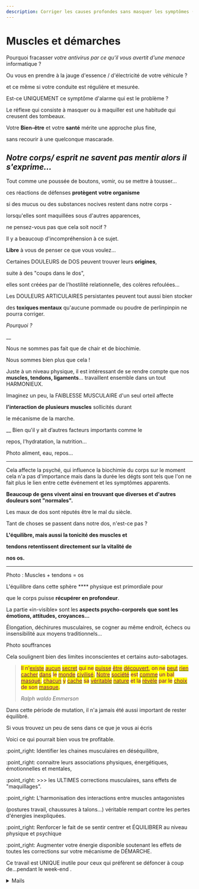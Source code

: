 ```yaml
---
description: Corriger les causes profondes sans masquer les symptômes (ap-parent)
---
```


# Muscles et démarches

Pourquoi fracasser _votre antivirus par ce qu'il vous_ _avertit d'une menace_ informatique ?

Ou vous en prendre à la jauge d'essence / d'électricité de votre véhicule ?

et ce même si votre conduite est régulière et mesurée.



Est-ce UNIQUEMENT ce symptôme d'alarme qui est le problème ?



Le réflexe qui consiste à masquer ou à maquiller est une habitude qui creusent des tombeaux.



Votre **Bien-être** et votre **santé** mérite une approche plus fine,

sans recourir à une quelconque mascarade.



## _Notre corps/ esprit ne savent pas mentir alors il s'exprime..._





Tout comme une poussée de boutons, vomir, ou se mettre à tousser...

ces réactions de défenses **protègent** **votre organisme**

si des mucus ou des substances nocives restent dans notre corps -

lorsqu'elles sont maquillées sous d'autres apparences,

ne pensez-vous pas que cela soit nocif ?



Il y a beaucoup d'incompréhension à ce sujet.



**Libre** à vous de penser ce que vous voulez...



Certaines DOULEURS de DOS peuvent trouver leurs **origines**,

suite à des "coups dans le dos",&#x20;

elles sont créées par de l'hostilité relationnelle, des colères refoulées...



Les DOULEURS ARTICULAIRES persistantes peuvent tout aussi bien stocker

des **toxiques mentaux** qu'aucune pommade ou poudre de perlinpinpin ne pourra corriger.



_Pourquoi ?_

__

Nous ne sommes pas fait que de chair et de biochimie.

Nous sommes bien plus que cela !

Juste à un niveau physique, il est intéressant de se rendre compte que nos **muscles, tendons, ligaments**... travaillent ensemble dans un tout HARMONIEUX.



Imaginez un peu, la FAIBLESSE MUSCULAIRE d'un seul orteil affecte

**l'interaction de plusieurs muscles** sollicités durant

le mécanisme de la marche.



&#x20;__ Bien qu'il y ait d’autres facteurs importants comme le

repos, l'hydratation, la nutrition...

Photo aliment, eau, repos...

****



Cela affecte la psyché, qui influence la biochimie du corps sur le moment cela n'a pas d'importance mais dans la durée les dégts sont tels que l'on ne fait plus le lien entre cette événement et les symptômes apparents.



**Beaucoup de gens vivent ainsi en trouvant que diverses et d'autres douleurs sont "normales".**

Les maux de dos sont réputés être le mal du siècle.

Tant de choses se passent dans notre dos, n'est-ce pas ?



**L'équilibre, mais aussi la tonicité des muscles et**

**tendons retentissent directement sur la vitalité de**

**nos os.**

****

Photo : Muscles + tendons = os

L'équilibre dans cette sphère **** physique est primordiale pour

que le corps puisse **récupérer en profondeur**.



La partie «in-visible» sont les **aspects psycho-corporels** **que sont les** **émotions, attitudes, croyances...**

Élongation, déchirures musculaires, se cogner au même endroit, échecs ou insensibilité aux moyens traditionnels…



Photo souffrances

Cela soulignent bien des  limites inconscientes et certains auto-sabotages.

&#x20;

> <mark style="color:purple;">Il n'</mark>[<mark style="color:purple;">existe</mark>](https://www.dicocitations.com/citation.php?mot=existe) <mark style="color:purple;"></mark> [<mark style="color:purple;">aucun</mark>](https://www.dicocitations.com/citation.php?mot=aucun) <mark style="color:purple;"></mark> [<mark style="color:purple;">secret</mark>](https://www.dicocitations.com/citation.php?mot=secret) <mark style="color:purple;">qui ne</mark> [<mark style="color:purple;">puisse</mark>](https://www.dicocitations.com/citation.php?mot=puisse) <mark style="color:purple;"></mark> [<mark style="color:purple;">être</mark>](https://www.dicocitations.com/citation.php?mot=etre) <mark style="color:purple;"></mark> [<mark style="color:purple;">découvert</mark>](https://www.dicocitations.com/citation.php?mot=decouvert)<mark style="color:purple;">, on ne</mark> [<mark style="color:purple;">peut</mark>](https://www.dicocitations.com/citation.php?mot=peut) <mark style="color:purple;"></mark> [<mark style="color:purple;">rien</mark>](https://www.dicocitations.com/citation.php?mot=rien) <mark style="color:purple;"></mark> [<mark style="color:purple;">cacher</mark>](https://www.dicocitations.com/citation.php?mot=cacher) <mark style="color:purple;"></mark> [<mark style="color:purple;">dans</mark>](https://www.dicocitations.com/citation.php?mot=dans) <mark style="color:purple;">le</mark> [<mark style="color:purple;">monde</mark>](https://www.dicocitations.com/citation.php?mot=monde) <mark style="color:purple;"></mark> [<mark style="color:purple;">civilisé</mark>](https://www.dicocitations.com/citation.php?mot=civilise)<mark style="color:purple;">.</mark> [<mark style="color:purple;">Notre</mark>](https://www.dicocitations.com/citation.php?mot=Notre) <mark style="color:purple;"></mark> [<mark style="color:purple;">société</mark>](https://www.dicocitations.com/citation.php?mot=societe) <mark style="color:purple;">est</mark> [<mark style="color:purple;">comme</mark>](https://www.dicocitations.com/citation.php?mot=comme) <mark style="color:purple;">un bal</mark> [<mark style="color:purple;">masqué</mark>](https://www.dicocitations.com/citation.php?mot=masque)<mark style="color:purple;">,</mark> [<mark style="color:purple;">chacun</mark>](https://www.dicocitations.com/citation.php?mot=chacun) <mark style="color:purple;">y</mark> [<mark style="color:purple;">cache</mark>](https://www.dicocitations.com/citation.php?mot=cache) <mark style="color:purple;">sa</mark> [<mark style="color:purple;">véritable</mark>](https://www.dicocitations.com/citation.php?mot=veritable) <mark style="color:purple;"></mark> [<mark style="color:purple;">nature</mark>](https://www.dicocitations.com/citation.php?mot=nature) <mark style="color:purple;">et la</mark> [<mark style="color:purple;">révèle</mark>](https://www.dicocitations.com/citation.php?mot=revele) <mark style="color:purple;">par le</mark> [<mark style="color:purple;">choix</mark>](https://www.dicocitations.com/citation.php?mot=choix) <mark style="color:purple;">de son</mark> [<mark style="color:purple;">masque</mark>](https://www.dicocitations.com/citation.php?mot=masque)<mark style="color:purple;">.</mark>
>
> _Ralph waldo Emmerson_

Dans cette période de mutation, il n'a jamais été aussi important de rester équilibré.











Si vous trouvez un peu de sens dans ce que je vous ai écris



Voici ce qui pourrait bien vous tre profitable.



:point\_right: Identifier les chaines musculaires en déséquilibre,

:point\_right: connaitre leurs associations physiques, énergétiques, émotionnelles et mentales,

:point\_right: >>> les ULTIMES corrections musculaires, sans effets de "maquillages".

:point\_right: L'harmonisation des interactions entre muscles antagonistes

(postures travail, chaussures à talons...) véritable rempart contre les pertes d'énergies inexpliquées.

:point\_right: Renforcer le fait de se sentir centrer et ÉQUILIBRER au niveau physique  et psychique

:point\_right: Augmenter votre énergie disponible soutenant les effets de toutes les corrections sur votre mécanisme de DÉMARCHE. &#x20;



Ce travail est UNIQUE inutile pour ceux qui préfèrent se défoncer à coup de...pendant le week-end .



<details>

<summary>Mails</summary>



</details>





